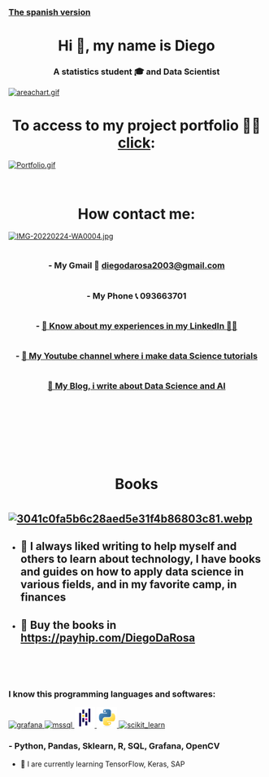 ### [The spanish version](https://github.com/Diegod01/My-Blog/blob/main/Portfolio%20spanish%20version.md)


   <h1 align="center">Hi 👋, my name is Diego</h1>
   <h3 align="center">A statistics student  🎓 and Data Scientist</h3>


[![areachart.gif](https://i.postimg.cc/0QX3ZkMF/areachart.gif)](https://postimg.cc/cgYXLNcB) 


# <h1 align="center"> To access to my project portfolio 👨‍💻 [click](https://github.com/Diegod01/Portafolio-2.0):</h1>

[![Portfolio.gif](https://i.postimg.cc/FRm9qdXY/Portfolio.gif)](https://postimg.cc/R3s5J0Fm)




⠀⠀⠀⠀⠀⠀⠀
⠀⠀⠀⠀⠀⠀⠀
⠀⠀⠀⠀⠀⠀⠀
⠀⠀⠀⠀⠀⠀⠀




# <h1 align="center"> **How contact me:**</h1>
[![IMG-20220224-WA0004.jpg](https://i.postimg.cc/RVfvGQ5M/IMG-20220224-WA0004.jpg)](https://postimg.cc/QH8Ld7dP)

# <h3 align="center">-  My Gmail 📨 **diegodarosa2003@gmail.com**</h3>
# <h3 align="center">- My Phone 📞 **093663701**</h3>
# <h3 align="center">- [📄 Know about my experiences in my LinkedIn 👩‍💻](https://www.linkedin.com/in/diego-agust%C3%ADn-da-rosa-a49641222)
# <h3 align="center">- [🎥 My Youtube channel where i make data Science tutorials](https://youtube.com/channel/UC3Zf05Ytn_GZvMzoIMF3hCw)
# <h3 align="center"> [ 📝 My Blog, i write about Data Science and AI](https://github.com/Diegod01/My-Blog)
⠀⠀⠀
⠀⠀⠀
⠀⠀⠀
⠀⠀⠀
⠀⠀⠀
⠀⠀⠀


⠀⠀⠀⠀⠀⠀
⠀⠀⠀


⠀⠀⠀⠀⠀⠀



⠀⠀⠀⠀⠀⠀



#  <h1 align="center"> **Books**<h1/>

## [![3041c0fa5b6c28aed5e31f4b86803c81.webp](https://i.postimg.cc/2SbztRdM/3041c0fa5b6c28aed5e31f4b86803c81.webp)](https://postimg.cc/zyNZLQcF)
- ##  🌱  I always liked writing to help myself and others to learn about technology, I have books and guides on how to apply data science in various fields, and in my favorite camp, in finances
- ## 📖 Buy the books in https://payhip.com/DiegoDaRosa








⠀⠀⠀⠀⠀⠀





⠀⠀⠀⠀⠀⠀


<h3 align="left">I know this programming languages and softwares:</h3>
<p align="left"> <a href="https://grafana.com" target="_blank" rel="noreferrer"> <img src="https://www.vectorlogo.zone/logos/grafana/grafana-icon.svg" alt="grafana" width="40" height="40"/> </a> <a href="https://www.microsoft.com/en-us/sql-server" target="_blank" rel="noreferrer"> <img src="https://www.svgrepo.com/show/303229/microsoft-sql-server-logo.svg" alt="mssql" width="40" height="40"/> </a> <a href="https://pandas.pydata.org/" target="_blank" rel="noreferrer"> <img src="https://raw.githubusercontent.com/devicons/devicon/2ae2a900d2f041da66e950e4d48052658d850630/icons/pandas/pandas-original.svg" alt="pandas" width="40" height="40"/> </a> <a href="https://www.python.org" target="_blank" rel="noreferrer"> <img src="https://raw.githubusercontent.com/devicons/devicon/master/icons/python/python-original.svg" alt="python" width="40" height="40"/> </a> <a href="https://scikit-learn.org/" target="_blank" rel="noreferrer"> <img src="https://upload.wikimedia.org/wikipedia/commons/0/05/Scikit_learn_logo_small.svg" alt="scikit_learn" width="40" height="40"/> </a> </p>

### - Python, Pandas, Sklearn, R, SQL, Grafana, OpenCV

- 🌱   I are currently learning TensorFlow, Keras, SAP
